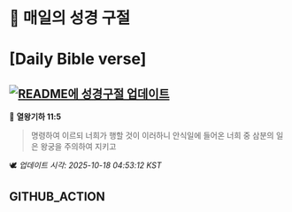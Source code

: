 # 🙏 매일의 성경 구절
# [Daily Bible verse]
## [![README에 성경구절 업데이트](https://github.com/DONGSUKA/first_test/actions/workflows/update-readme-bible.yml/badge.svg)](https://github.com/DONGSUKA/first_test/actions/workflows/update-readme-bible.yml)
<!-- START_BIBLE_VERSE -->
📖 **열왕기하 11:5**
> 명령하여 이르되 너희가 행할 것이 이러하니 안식일에 들어온 너희 중 삼분의 일은 왕궁을 주의하여 지키고

🕊️ _업데이트 시각: 2025-10-18 04:53:12 KST_
  <!-- END_BIBLE_VERSE -->
## GITHUB_ACTION
